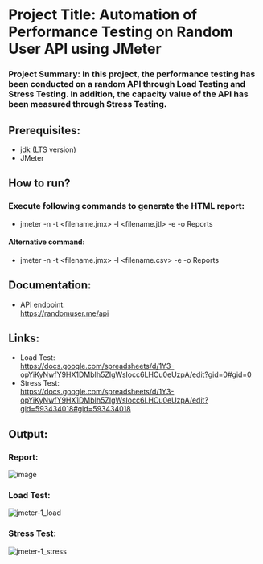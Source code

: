 # Project Title: Automation of Performance Testing on Random User API using JMeter  
### Project Summary: In this project, the performance testing has been conducted on a random API through Load Testing and Stress Testing. In addition, the capacity value of the API has been measured through Stress Testing. 

## Prerequisites:  
- jdk (LTS version)
- JMeter

## How to run?
### Execute following commands to generate the HTML report:
- jmeter -n -t <filename.jmx> -l <filename.jtl> -e -o Reports
#### Alternative command: 
- jmeter -n -t <filename.jmx> -l <filename.csv> -e -o Reports

## Documentation:
- API endpoint:  
 https://randomuser.me/api

## Links:
- Load Test:  
  https://docs.google.com/spreadsheets/d/1Y3-opYiKyNwfY9HX1DMbIh5ZIgWsIocc6LHCu0eUzpA/edit?gid=0#gid=0
- Stress Test:  
  https://docs.google.com/spreadsheets/d/1Y3-opYiKyNwfY9HX1DMbIh5ZIgWsIocc6LHCu0eUzpA/edit?gid=593434018#gid=593434018
  

## Output:
### Report:
![image](https://github.com/zubdotexe/Random-User-API-Performance-Test/assets/64923600/49823723-dc6f-4961-87ee-dac9f015093d)

### Load Test:
![jmeter-1_load](https://github.com/zubdotexe/Random-User-API-Performance-Test/assets/64923600/4de0234a-2af7-4e1c-bfee-91f82a3069d2)

### Stress Test:
![jmeter-1_stress](https://github.com/zubdotexe/Random-User-API-Performance-Test/assets/64923600/bc0f2ab5-c2df-416f-8039-8c257ef6f340)




